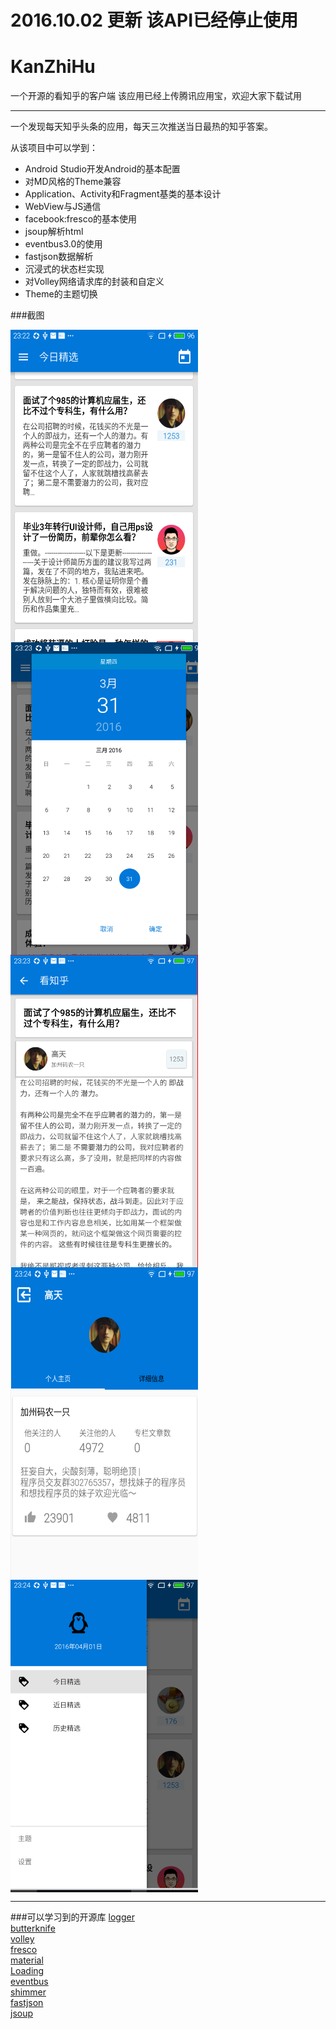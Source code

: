 # 2016.10.02 更新 该API已经停止使用
# KanZhiHu
一个开源的看知乎的客户端
该应用已经上传腾讯应用宝，欢迎大家下载试用

---

一个发现每天知乎头条的应用，每天三次推送当日最热的知乎答案。

从该项目中可以学到：
- Android Studio开发Android的基本配置
- 对MD风格的Theme兼容
- Application、Activity和Fragment基类的基本设计
- WebView与JS通信
- facebook:fresco的基本使用
- jsoup解析html
- eventbus3.0的使用
- fastjson数据解析
- 沉浸式的状态栏实现
- 对Volley网络请求库的封装和自定义
- Theme的主题切换




###截图

<img src="https://github.com/Anler2015/KanZhiHu/blob/master/output/1.png" width = "300" height = "500"  align=center />
 
<img src="https://github.com/Anler2015/KanZhiHu/blob/master/output/2.png" width = "300" height = "500"  align=center />
  
<img src="https://github.com/Anler2015/KanZhiHu/blob/master/output/3.png" width = "300" height = "500"  align=center />
   
<img src="https://github.com/Anler2015/KanZhiHu/blob/master/output/4.png" width = "300" height = "500"  align=center />
    
<img src="https://github.com/Anler2015/KanZhiHu/blob/master/output/5.png" width = "300" height = "500"  align=center />

---
###可以学习到的开源库
[logger](https://github.com/orhanobut/logger)  </br>
[butterknife](https://github.com/JakeWharton/butterknife) </br>
[volley](https://github.com/mcxiaoke/android-volley) </br>
[fresco](https://github.com/facebook/fresco) </br>
[material](https://github.com/rey5137/material) </br>
[Loading](https://github.com/yankai-victor/Loading) </br>
[eventbus](https://github.com/greenrobot/EventBus)</br>
[shimmer](https://github.com/facebook/shimmer-android)</br>
[fastjson](https://github.com/alibaba/fastjson)</br>
[jsoup](https://github.com/jhy/jsoup)</br>
